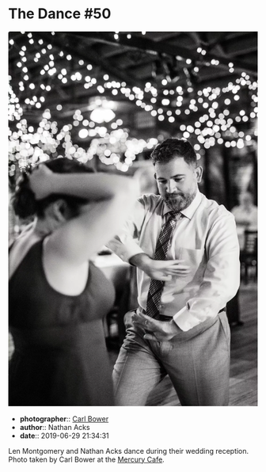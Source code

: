 # The Dance \#50

![Len Montgomery and Nathan Acks dance](assets/2019-06-29-set-4-the-dance-50.webp)

* **photographer**:: [Carl Bower](https://carlbowerphotos.com)  
* **author**:: Nathan Acks  
* **date**:: 2019-06-29 21:34:31

Len Montgomery and Nathan Acks dance during their wedding reception. Photo taken by Carl Bower at the [Mercury Cafe](http://mercurycafe.com).
